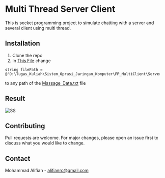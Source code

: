 # Multi Thread Server Client

This is socket programming project to simulate chatting with a server and several client using multi thread.

## Installation

1. Clone the repo
2. In [This File](/ServerMultiThread/ProcessClient.cs) change 
```
string filePath = @"D:\Tugas_Kuliah\Sistem_Oprasi_Jaringan_Komputer\FP_MultiClient\ServerMultiThread\Massage_Data.txt";
```
   to any path of the [Massage_Data.txt](/ServerMultiThread) file

## Result
![SS](https://user-images.githubusercontent.com/62532983/121777541-edde6f80-cbbc-11eb-99e2-5e521fed9b63.png)


## Contributing
Pull requests are welcome. For major changes, please open an issue first to discuss what you would like to change.

## Contact
Mohammad Alifian - alifianrc@gmail.com
